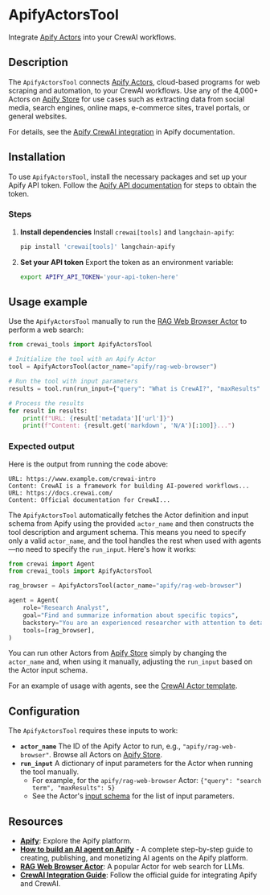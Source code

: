 # ApifyActorsTool

Integrate [Apify Actors](https://apify.com/actors) into your CrewAI workflows.

## Description

The `ApifyActorsTool` connects [Apify Actors](https://apify.com/actors), cloud-based programs for web scraping and automation, to your CrewAI workflows.
Use any of the 4,000+ Actors on [Apify Store](https://apify.com/store) for use cases such as extracting data from social media, search engines, online maps, e-commerce sites, travel portals, or general websites.

For details, see the [Apify CrewAI integration](https://docs.apify.com/platform/integrations/crewai) in Apify documentation.

## Installation

To use `ApifyActorsTool`, install the necessary packages and set up your Apify API token. Follow the [Apify API documentation](https://docs.apify.com/platform/integrations/api) for steps to obtain the token.

### Steps

1. **Install dependencies**
   Install `crewai[tools]` and `langchain-apify`:
   ```bash
   pip install 'crewai[tools]' langchain-apify
   ```

2. **Set your API token**
   Export the token as an environment variable:
   ```bash
   export APIFY_API_TOKEN='your-api-token-here'
   ```

## Usage example

Use the `ApifyActorsTool` manually to run the [RAG Web Browser Actor](https://apify.com/apify/rag-web-browser) to perform a web search:

```python
from crewai_tools import ApifyActorsTool

# Initialize the tool with an Apify Actor
tool = ApifyActorsTool(actor_name="apify/rag-web-browser")

# Run the tool with input parameters
results = tool.run(run_input={"query": "What is CrewAI?", "maxResults": 5})

# Process the results
for result in results:
    print(f"URL: {result['metadata']['url']}")
    print(f"Content: {result.get('markdown', 'N/A')[:100]}...")
```

### Expected output

Here is the output from running the code above:

```text
URL: https://www.example.com/crewai-intro
Content: CrewAI is a framework for building AI-powered workflows...
URL: https://docs.crewai.com/
Content: Official documentation for CrewAI...
```

The `ApifyActorsTool` automatically fetches the Actor definition and input schema from Apify using the provided `actor_name` and then constructs the tool description and argument schema. This means you need to specify only a valid `actor_name`, and the tool handles the rest when used with agents—no need to specify the `run_input`. Here's how it works:

```python
from crewai import Agent
from crewai_tools import ApifyActorsTool

rag_browser = ApifyActorsTool(actor_name="apify/rag-web-browser")

agent = Agent(
    role="Research Analyst",
    goal="Find and summarize information about specific topics",
    backstory="You are an experienced researcher with attention to detail",
    tools=[rag_browser],
)
```

You can run other Actors from [Apify Store](https://apify.com/store) simply by changing the `actor_name` and, when using it manually, adjusting the `run_input` based on the Actor input schema.

For an example of usage with agents, see the [CrewAI Actor template](https://apify.com/templates/python-crewai).

## Configuration

The `ApifyActorsTool` requires these inputs to work:

- **`actor_name`**
  The ID of the Apify Actor to run, e.g., `"apify/rag-web-browser"`. Browse all Actors on [Apify Store](https://apify.com/store).
- **`run_input`**
  A dictionary of input parameters for the Actor when running the tool manually.
  - For example, for the `apify/rag-web-browser` Actor: `{"query": "search term", "maxResults": 5}`
  - See the Actor's [input schema](https://apify.com/apify/rag-web-browser/input-schema) for the list of input parameters.

## Resources

- **[Apify](https://apify.com/)**: Explore the Apify platform.
- **[How to build an AI agent on Apify](https://blog.apify.com/how-to-build-an-ai-agent/)** - A complete step-by-step guide to creating, publishing, and monetizing AI agents on the Apify platform.
- **[RAG Web Browser Actor](https://apify.com/apify/rag-web-browser)**: A popular Actor for web search for LLMs.
- **[CrewAI Integration Guide](https://docs.apify.com/platform/integrations/crewai)**: Follow the official guide for integrating Apify and CrewAI.
